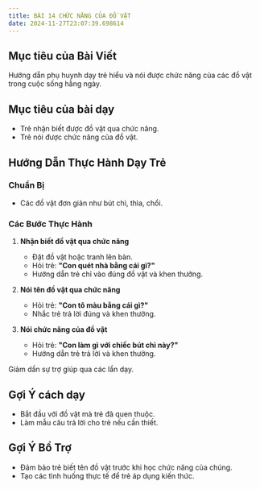 ```yaml
---
title: BÀI 14 CHỨC NĂNG CỦA ĐỒ VẬT
date: 2024-11-27T23:07:39.698614
---
```


## Mục tiêu của Bài Viết  
Hướng dẫn phụ huynh dạy trẻ hiểu và nói được chức năng của các đồ vật trong cuộc sống hằng ngày.

## Mục tiêu của bài dạy  
- Trẻ nhận biết được đồ vật qua chức năng.  
- Trẻ nói được chức năng của đồ vật.  

## Hướng Dẫn Thực Hành Dạy Trẻ  

### Chuẩn Bị  
- Các đồ vật đơn giản như bút chì, thìa, chổi.  

### Các Bước Thực Hành  
1. **Nhận biết đồ vật qua chức năng**  
   - Đặt đồ vật hoặc tranh lên bàn.  
   - Hỏi trẻ: **"Con quét nhà bằng cái gì?"**  
   - Hướng dẫn trẻ chỉ vào đúng đồ vật và khen thưởng.  

2. **Nói tên đồ vật qua chức năng**  
   - Hỏi trẻ: **"Con tô màu bằng cái gì?"**  
   - Nhắc trẻ trả lời đúng và khen thưởng.  

3. **Nói chức năng của đồ vật**  
   - Hỏi trẻ: **"Con làm gì với chiếc bút chì này?"**  
   - Hướng dẫn trẻ trả lời và khen thưởng.  

Giảm dần sự trợ giúp qua các lần dạy.  

## Gợi Ý cách dạy  
- Bắt đầu với đồ vật mà trẻ đã quen thuộc.  
- Làm mẫu câu trả lời cho trẻ nếu cần thiết.  

## Gợi Ý Bổ Trợ  
- Đảm bảo trẻ biết tên đồ vật trước khi học chức năng của chúng.  
- Tạo các tình huống thực tế để trẻ áp dụng kiến thức.  
